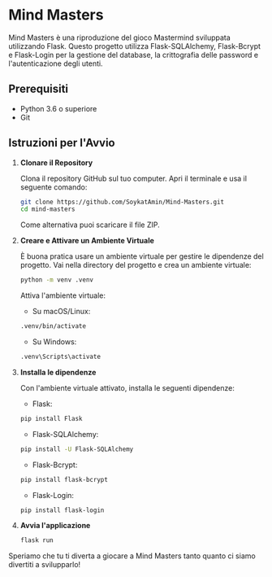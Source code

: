 # Mind Masters

Mind Masters è una riproduzione del gioco Mastermind sviluppata utilizzando Flask. Questo progetto utilizza Flask-SQLAlchemy, Flask-Bcrypt e Flask-Login per la gestione del database, la crittografia delle password e l'autenticazione degli utenti.

## Prerequisiti

- Python 3.6 o superiore
- Git

## Istruzioni per l'Avvio

1. **Clonare il Repository**

   Clona il repository GitHub sul tuo computer. Apri il terminale e usa il seguente comando:

   ```bash
   git clone https://github.com/SoykatAmin/Mind-Masters.git
   cd mind-masters
   ```
   Come alternativa puoi scaricare il file ZIP.

2. **Creare e Attivare un Ambiente Virtuale**

    È buona pratica usare un ambiente virtuale per gestire le dipendenze del progetto. Vai nella directory del progetto e crea un ambiente virtuale:
    ```bash
    python -m venv .venv
    ```
    Attiva l'ambiente virtuale:
    
    - Su macOS/Linux:
    ```bash
    .venv/bin/activate
    ```
    - Su Windows:
    ```bash
    .venv\Scripts\activate
    ```

3. **Installa le dipendenze**

    Con l'ambiente virtuale attivato, installa le seguenti dipendenze:
    
    - Flask:
    ```bash
    pip install Flask
    ```

    - Flask-SQLAlchemy:
    ```bash
    pip install -U Flask-SQLAlchemy
    ```

    - Flask-Bcrypt:
    ```bash
    pip install flask-bcrypt
    ```

    - Flask-Login:
    ```bash
    pip install flask-login
    ```

4. **Avvia l'applicazione**

    ```bash
    flask run
    ```

Speriamo che tu ti diverta a giocare a Mind Masters tanto quanto ci siamo divertiti a svilupparlo!

